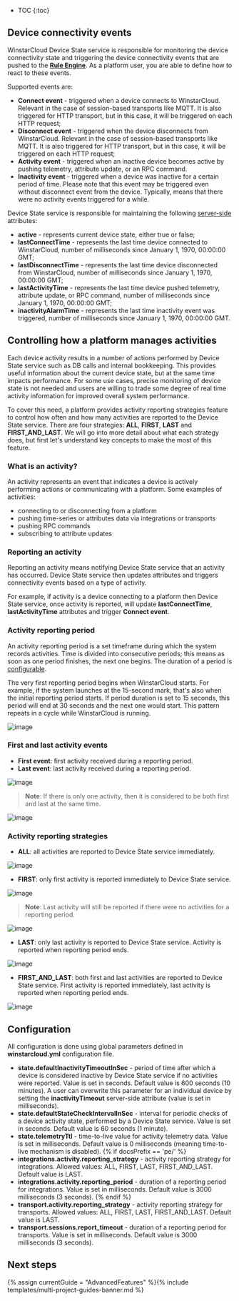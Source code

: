 * TOC
{:toc}

## Device connectivity events

WinstarCloud Device State service is responsible for monitoring the device connectivity state and triggering the device connectivity events 
that are pushed to the [**Rule Engine**](/docs/{{docsPrefix}}user-guide/rule-engine-2-0/re-getting-started/). As a platform user, you are able to define how to react to these events. 

Supported events are:

 - **Connect event** - triggered when a device connects to WinstarCloud. Relevant in the case of session-based transports like MQTT.
 It is also triggered for HTTP transport, but in this case, it will be triggered on each HTTP request;
 - **Disconnect event** - triggered when the device disconnects from WinstarCloud. Relevant in the case of session-based transports like MQTT. 
 It is also triggered for HTTP transport, but in this case, it will be triggered on each HTTP request;
 - **Activity event** - triggered when an inactive device becomes active by pushing telemetry, attribute update, or an RPC command.
 - **Inactivity event** - triggered when a device was inactive for a certain period of time. 
 Please note that this event may be triggered even without disconnect event from the device. Typically, means that there were no activity events triggered for a while.

Device State service is responsible for maintaining the following [server-side](/docs/{{docsPrefix}}user-guide/attributes/#attribute-types) attributes:

 - **active** - represents current device state, either true or false;
 - **lastConnectTime** - represents the last time device connected to WinstarCloud, number of milliseconds since January 1, 1970, 00:00:00 GMT;
 - **lastDisconnectTime** - represents the last time device disconnected from WinstarCloud, number of milliseconds since January 1, 1970, 00:00:00 GMT;
 - **lastActivityTime** - represents the last time device pushed telemetry, attribute update, or RPC command, number of milliseconds since January 1, 1970, 00:00:00 GMT;
 - **inactivityAlarmTime** - represents the last time inactivity event was triggered, number of milliseconds since January 1, 1970, 00:00:00 GMT.

## Controlling how a platform manages activities

Each device activity results in a number of actions performed by Device State service such as DB calls and internal bookkeeping.
This provides useful information about the current device state, but at the same time impacts performance.
For some use cases, precise monitoring of device state is not needed and users are willing to trade some degree of real time activity information for improved overall system performance.

To cover this need, a platform provides activity reporting strategies feature to control how often and how many activities are reported to the Device State service.
There are four strategies: **ALL**, **FIRST**, **LAST** and **FIRST_AND_LAST**. 
We will go into more detail about what each strategy does, but first let's understand key concepts to make the most of this feature.

### What is an activity?

An activity represents an event that indicates a device is actively performing actions or communicating with a platform.
Some examples of activities: 
- connecting to or disconnecting from a platform
- pushing time-series or attributes data via integrations or transports
- pushing RPC commands
- subscribing to attribute updates

### Reporting an activity

Reporting an activity means notifying Device State service that an activity has occurred. 
Device State service then updates attributes and triggers connectivity events based on a type of activity.

For example, if activity is a device connecting to a platform then Device State service, once activity is reported, 
will update **lastConnectTime**, **lastActivityTime** attributes and trigger **Connect event**.

### Activity reporting period

An activity reporting period is a set timeframe during which the system records activities.
Time is divided into consecutive periods; this means as soon as one period finishes, the next one begins.
The duration of a period is [configurable](#configuration).

The very first reporting period begins when WinstarCloud starts.
For example, if the system launches at the 15-second mark, that's also when the initial reporting period starts.
If period duration is set to 15 seconds, this period will end at 30 seconds and the next one would start.
This pattern repeats in a cycle while WinstarCloud is running.

![image](/images/user-guide/activity-reporting-periods.png)

### First and last activity events

- **First event**: first activity received during a reporting period.
- **Last event**: last activity received during a reporting period.

![image](/images/user-guide/first-and-last-activity-events.png)

> **Note**: If there is only one activity, then it is considered to be both first and last at the same time.

![image](/images/user-guide/one-event-both-first-and-last.png)

### Activity reporting strategies

- **ALL**: all activities are reported to Device State service immediately.

![image](/images/user-guide/activity-strategy-all.png)

- **FIRST**: only first activity is reported immediately to Device State service.

![image](/images/user-guide/activity-strategy-first.png)

> **Note**: Last activity will still be reported if there were no activities for a reporting period.

![image](/images/user-guide/first-strategy-reporting-last-event.png)

- **LAST**: only last activity is reported to Device State service. Activity is reported when reporting period ends.

![image](/images/user-guide/activity-strategy-last.png)

- **FIRST_AND_LAST**: both first and last activities are reported to Device State service.
  First activity is reported immediately, last activity is reported when reporting period ends.

![image](/images/user-guide/activity-strategy-first-and-last.png)

## Configuration

All configuration is done using global parameters defined in **winstarcloud.yml** configuration file.

- **state.defaultInactivityTimeoutInSec** - period of time after which a device is considered inactive by Device State service if no activities were reported. Value is set in seconds.
Default value is 600 seconds (10 minutes). A user can overwrite this parameter for an individual device by setting the **inactivityTimeout** server-side attribute (value is set in milliseconds).
- **state.defaultStateCheckIntervalInSec** - interval for periodic checks of a device activity state, performed by a Device State service. Value is set in seconds. Default value is 60 seconds (1 minute).
- **state.telemetryTtl** - time-to-live value for activity telemetry data. Value is set in milliseconds. Default value is 0 milliseconds (meaning time-to-live mechanism is disabled).
{% if docsPrefix == 'pe/' %}
- **integrations.activity.reporting_strategy** - activity reporting strategy for integrations. Allowed values: ALL, FIRST, LAST, FIRST_AND_LAST. Default value is LAST.
- **integrations.activity.reporting_period** - duration of a reporting period for integrations. Value is set in milliseconds. Default value is 3000 milliseconds (3 seconds).
{% endif %}
- **transport.activity.reporting_strategy** - activity reporting strategy for transports. Allowed values: ALL, FIRST, LAST, FIRST_AND_LAST. Default value is LAST.
- **transport.sessions.report_timeout** - duration of a reporting period for transports. Value is set in milliseconds. Default value is 3000 milliseconds (3 seconds).

## Next steps

{% assign currentGuide = "AdvancedFeatures" %}{% include templates/multi-project-guides-banner.md %}

